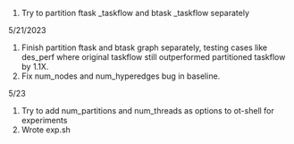 1. Try to partition ftask \_taskflow and btask \_taskflow separately

5/21/2023
1. Finish partition ftask and btask graph separately, testing cases like des\_perf where original taskflow still outperformed partitioned taskflow by 1.1X.
2. Fix num\_nodes and num\_hyperedges bug in baseline.

5/23
1. Try to add num\_partitions and num\_threads as options to ot-shell for experiments
2. Wrote exp.sh
